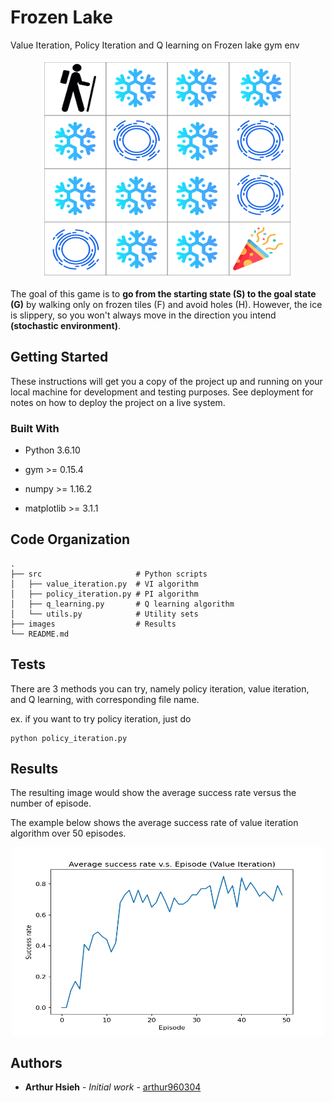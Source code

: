 # Frozen Lake

Value Iteration, Policy Iteration and Q learning on Frozen lake gym env

<p align="center">
  <img width="400" height="350" src="https://github.com/arthur960304/frozen-lake/blob/main/images/frozen-lake.png">
</p>

The goal of this game is to **go from the starting state (S) to the goal state (G)** by walking only on frozen tiles (F) and avoid holes (H). However, the ice is slippery, so you won't always move in the direction you intend **(stochastic environment)**.

## Getting Started

These instructions will get you a copy of the project up and running on your local machine for development and testing purposes. See deployment for notes on how to deploy the project on a live system.

### Built With

* Python 3.6.10

* gym >= 0.15.4

* numpy >= 1.16.2

* matplotlib >= 3.1.1

## Code Organization
```
.
├── src                     # Python scripts
│   ├── value_iteration.py  # VI algorithm
│   ├── policy_iteration.py # PI algorithm
│   ├── q_learning.py       # Q learning algorithm
│   └── utils.py            # Utility sets
├── images                  # Results
└── README.md
```

## Tests

There are 3 methods you can try, namely policy iteration, value iteration, and Q learning, with corresponding file name.

ex. if you want to try policy iteration, just do
```
python policy_iteration.py
```

## Results

The resulting image would show the average success rate versus the number of episode. 

The example below shows the average success rate of value iteration algorithm over 50 episodes.

<p align="center">
  <img width="500" height="300" src="https://github.com/arthur960304/frozen-lake/blob/main/images/VI.png">
</p>

## Authors

* **Arthur Hsieh** - *Initial work* - [arthur960304](https://github.com/arthur960304)
